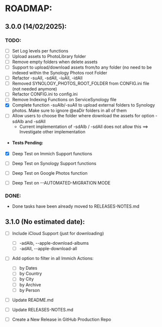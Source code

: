 # ROADMAP:

## 3.0.0 (14/02/2025):
### TODO:

- [ ] Set Log levels per functions
- [ ] Upload assets to PhotoLibrary folder
- [ ] Remove empty folders when delete assets
- [ ] Support to upload/download assets from/to any folder (no need to be indexed within the Synology Photos root Folder
- [ ] Refactor -suAll, -sdAll, -iuAll, -idAll
- [ ] Removed SYNOLOGY_PHOTOS_ROOT_FOLDER from CONFIG.ini file (not needed anymore)
- [ ] Refactor CONFIG.ini to config.ini
- [ ] Remove Indexing Functions on ServiceSynology file
- [x] Complete function -suAlb/-suAll to upload external folders to Synology photos. Make sure to ignore @eaDir folders in all of them
- [ ] Allow users to choose the folder where download the assets for option -sdAlb and -sdAll 
  - Current implementation of -sdAlb / -sdAll does not allow this ==> Investigate other implementation

- #### Tests Pending:
- [x] Deep Test on Immich Support functions
- [ ] Deep Test on Synology Support functions
- [ ] Deep Test on Google Photos function
- [ ] Deep Test on --AUTOMATED-MIGRATION MODE


### DONE:

- Done tasks have been already moved to RELEASES-NOTES.md

## 3.1.0 (No estimated date):
- [ ] Include iCloud Support (just for downloading)
    - [ ] -adAlb, --apple-download-albums
    - [ ] -adAll, --apple-download-all
- [ ] Add option to filter in all Immich Actions:
    - [ ] by Dates
    - [ ] by Country
    - [ ] by City
    - [ ] by Archive
    - [ ] by Person
- [ ] Update README.md
- [ ] Update RELEASES-NOTES.md
- [ ] Create a New Release in GitHub Production Repo



